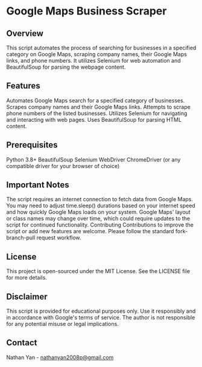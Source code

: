 # Google Maps Business Scraper
## Overview
This script automates the process of searching for businesses in a specified category on Google Maps, scraping company names, their Google Maps links, and phone numbers. It utilizes Selenium for web automation and BeautifulSoup for parsing the webpage content.

## Features
Automates Google Maps search for a specified category of businesses.
Scrapes company names and their Google Maps links.
Attempts to scrape phone numbers of the listed businesses.
Utilizes Selenium for navigating and interacting with web pages.
Uses BeautifulSoup for parsing HTML content.
## Prerequisites
Python 3.8+
BeautifulSoup
Selenium WebDriver
ChromeDriver (or any compatible driver for your browser of choice)

## Important Notes
The script requires an internet connection to fetch data from Google Maps.
You may need to adjust time.sleep() durations based on your internet speed and how quickly Google Maps loads on your system.
Google Maps' layout or class names may change over time, which could require updates to the script for continued functionality.
Contributing
Contributions to improve the script or add new features are welcome. Please follow the standard fork-branch-pull request workflow.

## License
This project is open-sourced under the MIT License. See the LICENSE file for more details.

## Disclaimer
This script is provided for educational purposes only. Use it responsibly and in accordance with Google's terms of service. The author is not responsible for any potential misuse or legal implications.

## Contact
Nathan Yan - nathanyan2008p@gmail.com
